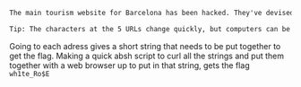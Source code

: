 ```txt
The main tourism website for Barcelona has been hacked. They've devised a program that changes the content of the website based on a timer. You can imagine the confusion this has been causing the sites visitors! Can you figure out how we can get the secret code to stop this program from running?

Tip: The characters at the 5 URLs change quickly, but computers can be far quicker than humans, especially when getting data!
```

Going to each adress gives a short string that needs to be put together to get the flag. Making a quick absh script to curl all the strings and put them together with a web browser up to put in that string, gets the flag ```wh1te_Ro$E```